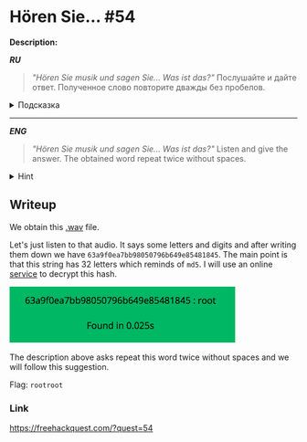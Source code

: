 # Hören Sie... #54
**Description:**

***RU***
> *"Hören Sie musik und sagen Sie... Was ist das?"*  Послушайте и дайте ответ. Полученное слово повторите дважды без пробелов.

<details>
 <summary>Подсказка</summary>

```
То, что вы слышите, еще не ответ.
```
</details>

---

***ENG***
> *"Hören Sie musik und sagen Sie... Was ist das?"*  Listen and give the answer. The obtained word repeat twice without spaces.

<details>
 <summary>Hint</summary>

```
What you hear is not an answer yet.
```
</details>

## Writeup

We obtain this [.wav](/FHQ/files/steganography/Horen-sie.wav) file.

Let's just listen to that audio. It says some letters and digits and after writing them down we have `63a9f0ea7bb98050796b649e85481845`. The main point is that this string has 32 letters which reminds of `md5`. I will use an online [service](http://md5decrypt.net/en/) to decrypt this hash.

![image](/FHQ/images/steganography/Horen-Sie.png)

The description above asks repeat this word twice without spaces and we will follow this suggestion.

Flag: `rootroot`

### Link

https://freehackquest.com/?quest=54

